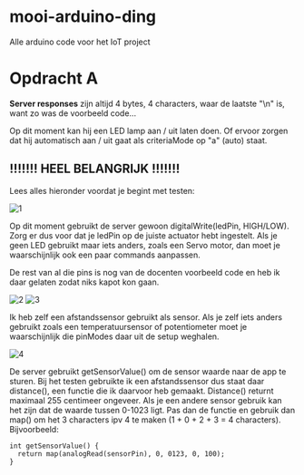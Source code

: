 # mooi-arduino-ding

Alle arduino code voor het IoT project

# Opdracht A

**Server responses** zijn altijd 4 bytes, 4 characters, waar de laatste "\n" is, want zo was de voorbeeld code...

Op dit moment kan hij een LED lamp aan / uit laten doen. Of ervoor zorgen dat hij automatisch aan / uit gaat als criteriaMode op "a" (auto) staat. 

## !!!!!!! HEEL BELANGRIJK !!!!!!!

Lees alles hieronder voordat je begint met testen:

![1](https://i.imgur.com/K1Lou9i.png)

Op dit moment gebruikt de server gewoon digitalWrite(ledPin, HIGH/LOW). Zorg er dus voor dat je ledPin op de juiste actuator hebt ingestelt. Als je geen LED gebruikt maar iets anders, zoals een Servo motor, dan moet je waarschijnlijk ook een paar commands aanpassen. 

De rest van al die pins is nog van de docenten voorbeeld code en heb ik daar gelaten zodat niks kapot kon gaan.

![2](https://i.imgur.com/zsmYD5B.png) 
![3](https://i.imgur.com/1EDVxE5.png) 

Ik heb zelf een afstandssensor gebruikt als sensor. Als je zelf iets anders gebruikt zoals een temperatuursensor of potentiometer moet je waarschijnlijk die pinModes daar uit de setup weghalen. 

![4](https://i.imgur.com/dJFNI75.png)

De server gebruikt getSensorValue() om de sensor waarde naar de app te sturen. Bij het testen gebruikte ik een afstandssensor dus staat daar distance(), een functie die ik daarvoor heb gemaakt. Distance() returnt maximaal 255 centimeer ongeveer. Als je een andere sensor gebruik kan het zijn dat de waarde tussen 0-1023 ligt. Pas dan de functie en gebruik dan map() om het 3 characters ipv 4 te maken (1 + 0 + 2 + 3 = 4 characters). Bijvoorbeeld:

```
int getSensorValue() {
  return map(analogRead(sensorPin), 0, 0123, 0, 100);
}
```
